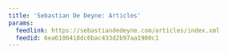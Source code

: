 ```yaml
---
title: 'Sebastian De Deyne: Articles'
params:
  feedlink: https://sebastiandedeyne.com/articles/index.xml
  feedid: 6ea6186418dc6bac433d2b97aa1900c1
---
```

